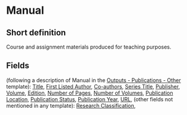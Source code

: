 # Manual
## Short definition
Course and assignment materials produced for teaching purposes.
## Fields
(following a description of Manual in the [Outputs - Publications - Other](../Templates/Outputs%20-%20Publications%20-%20Other.md) template):
[Title](../Object-Fields/Manual/Title.md),
[First Listed Author](../Object-Fields/Manual/First%20Listed%20Author.md),
[Co-authors](../Object-Fields/Manual/Co-authors.md),
[Series Title](../Object-Fields/Manual/Series%20Title.md),
[Publisher](../Object-Fields/Manual/Publisher.md),
[Volume](../Object-Fields/Manual/Volume.md),
[Edition](../Object-Fields/Manual/Edition.md),
[Number of Pages](../Object-Fields/Manual/Number%20of%20Pages.md),
[Number of Volumes](../Object-Fields/Manual/Number%20of%20Volumes.md),
[Publication Location](../Object-Fields/Manual/Publication%20Location.md),
[Publication Status](../Object-Fields/Manual/Publication%20Status.md),
[Publication Year](../Object-Fields/Manual/Publication%20Year.md),
[URL](../Object-Fields/Manual/URL.md),
(other fields not mentioned in any template):
[Research Classification](../Object-Fields/Manual/Research%20Classification.md),
